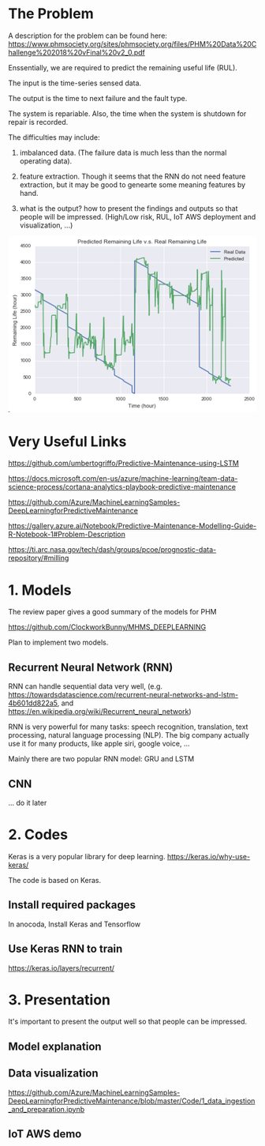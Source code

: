 # The Problem
A description for the problem can be found here:
https://www.phmsociety.org/sites/phmsociety.org/files/PHM%20Data%20Challenge%202018%20vFinal%20v2_0.pdf

Enssentially, we are required to predict the remaining useful life (RUL).

The input is the time-series sensed data. 

The output is the time to next failure and the fault type.

The system is repariable. 
Also, the time when the system is shutdown for repair is recorded.

The difficulties may include:

1. imbalanced data. (The failure data is much less than the normal operating data).

2. feature extraction. Though it seems that the RNN do not need feature extraction, but it may be good to genearte some meaning features by hand.

3. what is the output? how to present the findings and outputs so that people will be impressed. (High/Low risk, RUL, IoT AWS deployment and visualization, ...)

![alt text](https://github.com/mengxu29/DataScienceIncubator/blob/master/Images/ds2.png)

# Very Useful Links
https://github.com/umbertogriffo/Predictive-Maintenance-using-LSTM

https://docs.microsoft.com/en-us/azure/machine-learning/team-data-science-process/cortana-analytics-playbook-predictive-maintenance

https://github.com/Azure/MachineLearningSamples-DeepLearningforPredictiveMaintenance

https://gallery.azure.ai/Notebook/Predictive-Maintenance-Modelling-Guide-R-Notebook-1#Problem-Description

https://ti.arc.nasa.gov/tech/dash/groups/pcoe/prognostic-data-repository/#milling
# 1. Models
The review paper gives a good summary of the models for PHM

https://github.com/ClockworkBunny/MHMS_DEEPLEARNING

Plan to implement two models. 
## Recurrent Neural Network (RNN)
RNN can handle sequential data very well, (e.g. https://towardsdatascience.com/recurrent-neural-networks-and-lstm-4b601dd822a5, and https://en.wikipedia.org/wiki/Recurrent_neural_network)

RNN is very powerful for many tasks: speech recognition, translation, text processing, natural language processing (NLP). The big company actually use it for many products, like apple siri, google voice, ...

Mainly there are two popular RNN model: GRU and LSTM

## CNN
... do it later

# 2. Codes
Keras is a very popular library for deep learning. https://keras.io/why-use-keras/

The code is based on Keras.


## Install required packages
In anocoda,
Install Keras and Tensorflow

## Use Keras RNN to train
https://keras.io/layers/recurrent/


# 3. Presentation
It's important to present the output well so that people can be impressed.
## Model explanation 

## Data visualization
https://github.com/Azure/MachineLearningSamples-DeepLearningforPredictiveMaintenance/blob/master/Code/1_data_ingestion_and_preparation.ipynb

## IoT AWS demo
